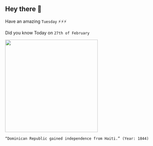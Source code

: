 ## Hey there 👋
Have an amazing `Tuesday` ⚡⚡⚡

Did you know Today on `27th of February`
 
 [<img src="https://casadecampoliving-wp.s3-accelerate.amazonaws.com/2012/01/independencia_republica_dominicana1.jpg" width="300" />](https://casadecampoliving.com/february-27th-is-dominican-independence-day/) 
 ```
“Dominican Republic gained independence from Haiti.” (Year: 1844)
```
